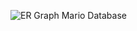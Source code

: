 ![ER Graph Mario Database](https://www.figma.com/board/S9k2rZrZWNWffpfO9VeDRg/ER-Diagram-Mario?node-id=0-1&t=5jRSewxlKxnUMabM-1)
